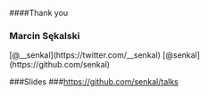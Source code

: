 ####Thank you 

### Marcin Sękalski 

<div class="social">
    <span class="twitter">[@__senkal](https://twitter.com/__senkal)</span>
    <span class="github">[@senkal](https://github.com/senkal)</span>
</div>

###Slides 
###https://github.com/senkal/talks

